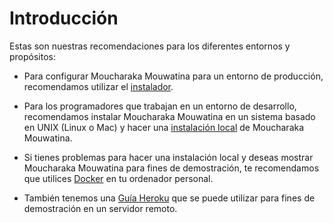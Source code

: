 # Introducción

Estas son nuestras recomendaciones para los diferentes entornos y propósitos:

- Para configurar Moucharaka Mouwatina para un entorno de producción, recomendamos utilizar el [instalador](https://github.com/consuldemocracy/installer).

- Para los programadores que trabajan en un entorno de desarrollo, recomendamos instalar Moucharaka Mouwatina en un sistema basado en UNIX (Linux o Mac) y hacer una [instalación local](local_installation.md) de Moucharaka Mouwatina.

- Si tienes problemas para hacer una instalación local y deseas mostrar Moucharaka Mouwatina para fines de demostración, te recomendamos que utilices [Docker](docker.md) en tu ordenador personal.

- También tenemos una [Guía Heroku](deploying-on-heroku.md) que se puede utilizar para fines de demostración en un servidor remoto.
